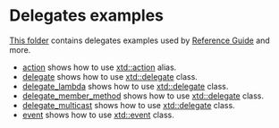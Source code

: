 # Delegates examples

[This folder](.) contains delegates examples used by [Reference Guide](https://codedocs.xyz/gammasoft71/xtd/) and more.

* [action](action/README.md) shows how to use [xtd::action](../../../src/xtd.core/include/xtd/action.h) alias.
* [delegate](delegate/README.md) shows how to use [xtd::delegate](../../../src/xtd.core/include/xtd/delegate.h) class.
* [delegate_lambda](delegate_lambda/README.md) shows how to use [xtd::delegate](../../../src/xtd.core/include/xtd/delegate.h) class.
* [delegate_member_method](delegate_member_method/README.md) shows how to use [xtd::delegate](../../../src/xtd.core/include/xtd/delegate.h) class.
* [delegate_multicast](delegate_multicast/README.md) shows how to use [xtd::delegate](../../../src/xtd.core/include/xtd/delegate.h) class.
* [event](event/README.md) shows how to use [xtd::event](../../../src/xtd.core/include/xtd/event.h) class.
